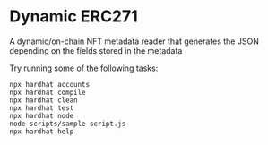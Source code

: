 # Dynamic ERC271

A dynamic/on-chain NFT metadata reader that generates the JSON depending on the fields stored in the metadata

Try running some of the following tasks:

```shell
npx hardhat accounts
npx hardhat compile
npx hardhat clean
npx hardhat test
npx hardhat node
node scripts/sample-script.js
npx hardhat help
```
